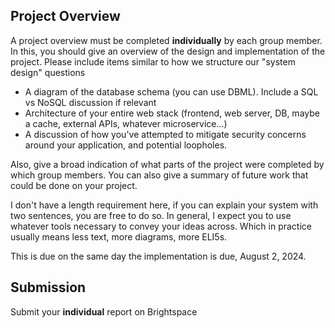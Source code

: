 ## Project Overview

A project overview must be completed **individually** by each group member. In this, you should give an overview of the design and implementation of the project. Please include items similar to how we structure our "system design" questions

- A diagram of the database schema (you can use DBML). Include a SQL vs NoSQL discussion if relevant
- Architecture of your entire web stack (frontend, web server, DB, maybe a cache, external APIs, whatever microservice...)
- A discussion of how you've attempted to mitigate security concerns around your application, and potential loopholes.

Also, give a broad indication of what parts of the project were completed by which group members. You can also give a summary of future work that could be done on your project.

I don't have a length requirement here, if you can explain your system with two sentences, you are free to do so. In general, I expect you to use whatever tools necessary to convey your ideas across. Which in practice usually means less text, more diagrams, more ELI5s.

This is due on the same day the implementation is due, August 2, 2024.

## Submission

Submit your **individual** report on Brightspace
